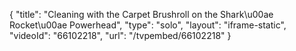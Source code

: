 {
    "title": "Cleaning with the Carpet Brushroll on the Shark\u00ae Rocket\u00ae Powerhead",
    "type": "solo",
    "layout": "iframe-static",
    "videoId": "66102218",
    "url": "\/tvpembed\/66102218"
}